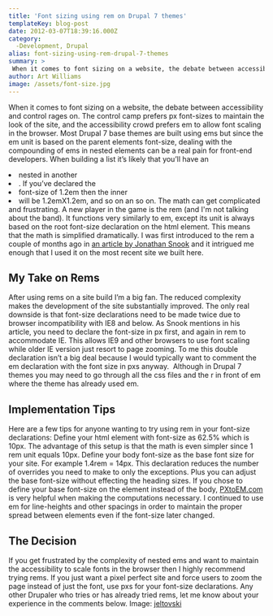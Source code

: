 ```yaml
---
title: 'Font sizing using rem on Drupal 7 themes'
templateKey: blog-post
date: 2012-03-07T18:39:16.000Z
category: 
  -Development, Drupal
alias: font-sizing-using-rem-drupal-7-themes
summary: > 
 When it comes to font sizing on a website, the debate between accessibility and control rages on. The control camp prefers px font-sizes to maintain the look of the site, and the accessibility crowd prefers em to allow font scaling in the browser. Most Drupal 7 base themes are built using ems but since the em unit is based on the parent elements font-size, dealing with the compounding of ems in nested elements can be a real pain for front-end developers. When building a list it’s likely that you’ll have an &lt;li&gt; nested in another &lt;li&gt;. If you’ve declared the &lt;li&gt; font-size of 1.2em then the inner &lt;li&gt; will be 1.2emX1.2em, and so on an so on. The math can get complicated and frustrating.
author: Art Williams
image: /assets/font-size.jpg
---
```


When it comes to font sizing on a website, the debate between accessibility and control rages on. The control camp prefers px font-sizes to maintain the look of the site, and the accessibility crowd prefers em to allow font scaling in the browser. Most Drupal 7 base themes are built using ems but since the em unit is based on the parent elements font-size, dealing with the compounding of ems in nested elements can be a real pain for front-end developers. When building a list it’s likely that you’ll have an <li> nested in another <li>. If you’ve declared the <li> font-size of 1.2em then the inner <li> will be 1.2emX1.2em, and so on an so on. The math can get complicated and frustrating. A new player in the game is the rem (and I'm not talking about the band). It functions very similarly to em, except its unit is always based on the root font-size declaration on the html element. This means that the math is simplified dramatically. I was first introduced to the rem a couple of months ago in [an article by Jonathan Snook](http://snook.ca/archives/html_and_css/font-size-with-rem) and it intrigued me enough that I used it on the most recent site we built here.

My Take on Rems
---------------

After using rems on a site build I’m a big fan. The reduced complexity makes the development of the site substantially improved. The only real downside is that font-size declarations need to be made twice due to browser incompatibility with IE8 and below. As Snook mentions in his article, you need to declare the font-size in px first, and again in rem to accommodate IE. This allows IE9 and other browsers to use font scaling while older IE version just resort to page zooming. To me this double declaration isn’t a big deal because I would typically want to comment the em declaration with the font size in pxs anyway.  Although in Drupal 7 themes you may need to go through all the css files and the r in front of em where the theme has already used em.

Implementation Tips
-------------------

Here are a few tips for anyone wanting to try using rem in your font-size declarations: Define your html element with font-size as 62.5% which is 10px. The advantage of this setup is that the math is even simpler since 1 rem unit equals 10px. Define your body font-size as the base font size for your site. For example 1.4rem = 14px. This declaration reduces the number of overrides you need to make to only the exceptions. Plus you can adjust the base font-size without effecting the heading sizes. If you chose to define your base font-size on the <html> element instead of the body, [PXtoEM.com](http://pxtoem.com) is very helpful when making the computations necessary. I continued to use em for line-heights and other spacings in order to maintain the proper spread between elements even if the font-size later changed.

The Decision
------------

If you get frustrated by the complexity of nested ems and want to maintain the accessibility to scale fonts in the browser then I highly recommend trying rems. If you just want a pixel perfect site and force users to zoom the page instead of just the font, use pxs for your font-size declarations. Any other Drupaler who tries or has already tried rems, let me know about your experience in the comments below. Image: [jeltovski](http://www.morguefile.com/creative/jeltovski)